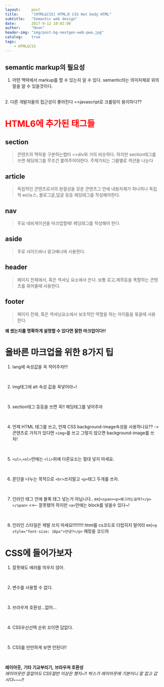 ```yaml
---
layout:     post
title:      "[HTML&CSS] HTML과 CSS Hot body HTML"
subtitle:   "Semantic web design"
date:       2017-9-12 10:02:00
author:     "Hoon"
header-img: "img/post-bg-nextgen-web-pwa.jpg"
catalog:    true
tags:
    - HTML&CSS
---
```

## semantic markup의 필요성
1. 어떤 맥락에서 markup를 할 수  있는지 알 수 있다.
semantic라는 의미자체로  위의 말을  알 수 있을것이다.
<br>
2. 다른 개발자들의 접근성이 좋아진다
   =>javascript로 크롤링이 용이하다??

# <span style="color:red">HTML6에 추가된 태그들</span>
## section
>콘텐츠의 맥락을 구분하는챕터 =>div와 거의 비슷하다. 하지만 section태그를 쓰면 헤딩태그를 무조건 붙여주어야한다. 주제가되는 그룹별로 섹션을 나눈다

## article
>독립적인 콘텐츠로서의 완결성을 갖춘 콘텐츠그 안에 내용자체가 하나하나 독립적
ex)뉴스, 블로그글,답글 등등
헤딩태그를 작성해야한다.

## nav
>주요 네비게이션을 마크업할때!
헤딩태그를 작성해야 한다.


## aside
>주로 사이드바나 광고배너에 사용한다.

## header
>페이지 전체에서, 혹은 섹셔닝 요소에서 쓴다. 보통 로고,제목등을 폭함하는 콘텐츠를 묶어줄때 사용한다.

## footer
>페이지 전체, 혹은 섹셔닝요소에서 보조적인 역할을 하는 아이들을 묶을때 사용한다.

**왜 썼는지를 명확하게 설명할 수 있다면 잘한 마크업이다!!**

# 올바른 마크업을 위한 8가지 팁
1. lang에 속성값을 꼭 적어주자!!!
<br>

2. img태그에 alt 속성 값을 꼭넣어라~!
<br>

3. section태그 등등을 쓰면 꼭!! 헤딩태그를 넣어주자
<br>

4. 언제 HTML 태그를 쓰고, 언제 CSS background-image속성을 사용하나요??
->콘텐츠로 가치가 있다면 `<img>`를 쓰고 그렇지 않으면 background-image를 쓰자!
<br>

5. `<ul>`,`<ol>`안에는 `<li>`외에 다른요소는 절대 넣지 마세요.
<br>

6. 문단을 나누는 목적으로 `<br>`쓰지말고 `<p>`태그 두개를 쓰자.
<br>

7. 인라인 태그 안에 블록 태그 넣는거 아닙니다..
   ex)`<span><p>왜그러는걸까?</p></span>` <<-- 잘못됐어
하지만 `<a>`안에는 block를 넣을수 있다~!
<br>

8. 인라인 스타일은 제발 쓰지 마세요!!!!!!!!! html를 cs코드로 더럽히지 말어라
ex)`<p style="font-size: 16px">안녕?</p>` 매맞을 코드야

# CSS에 들어가보자
1. 잘못돼도 에러를 띄우지 않아.
<br>

2. 변수를 사용할 수 없다.
<br>

3. 브라우져 호환성...없어...
<br>

4. CSS우선선택 순위 꼬이면 답없다.
<br>

5. CSS를 만만하게 보면 안된다!!
<br>

**레이아웃,**  **기타 기교부리기,** **브라우져 호환성**
<br>
*레이아웃만 잘잡아도 CSS절반 이상은 했지~!! 박스가 레이아웃에 기본이니  잘 잡고 갑시다~~~!!*
